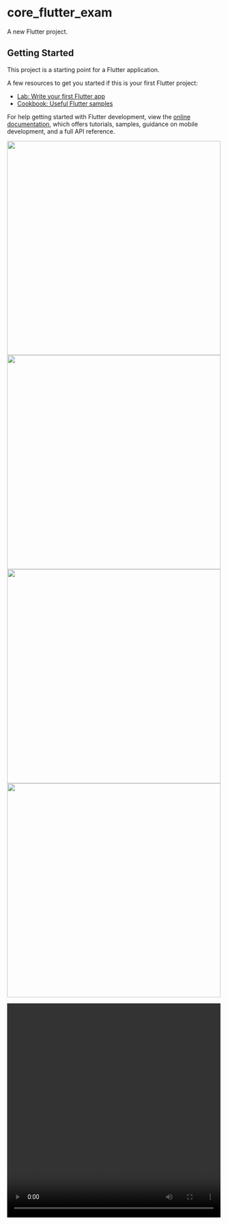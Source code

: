 # core_flutter_exam

A new Flutter project.

## Getting Started

This project is a starting point for a Flutter application.

A few resources to get you started if this is your first Flutter project:

- [Lab: Write your first Flutter app](https://docs.flutter.dev/get-started/codelab)
- [Cookbook: Useful Flutter samples](https://docs.flutter.dev/cookbook)

For help getting started with Flutter development, view the
[online documentation](https://docs.flutter.dev/), which offers tutorials,
samples, guidance on mobile development, and a full API reference.
<p>
  <img src = "https://github.com/AnjaliPurohit2811/core_flutter_exam/assets/143180602/e7f61691-e8dc-411e-8935-8335034f05c6" height = 500 > 
  <img src = "https://github.com/AnjaliPurohit2811/core_flutter_exam/assets/143180602/5c47c026-30ab-4e7a-a31c-4d5466ba645d" height = 500 >
  <img src = "https://github.com/AnjaliPurohit2811/core_flutter_exam/assets/143180602/9613885e-23b8-4b39-88a1-e84d89dd780e" height = 500 >
    <img src = "https://github.com/AnjaliPurohit2811/core_flutter_exam/assets/143180602/41beb913-9284-40f0-b2d6-c3ffb5361e13" height = 500 >


</p>
<p>
  <video src = "https://github.com/AnjaliPurohit2811/core_flutter_exam/assets/143180602/774f419e-f736-4851-b576-05bbc14a59ca" height=500 , width=500>
</p>

